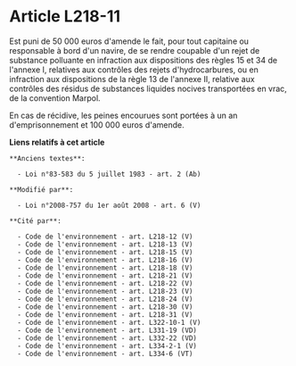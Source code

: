 # Article L218-11

Est puni de 50 000 euros d'amende le fait, pour tout capitaine ou responsable à bord d'un navire, de se rendre coupable d'un
rejet de substance polluante en infraction aux dispositions des règles 15 et 34 de l'annexe I, relatives aux contrôles des
rejets d'hydrocarbures, ou en infraction aux dispositions de la règle 13 de l'annexe II, relative aux contrôles des résidus
de substances liquides nocives transportées en vrac, de la convention Marpol. 

En cas de récidive, les peines encourues sont portées à un an d'emprisonnement et 100 000 euros d'amende.

**Liens relatifs à cet article**

	**Anciens textes**:

	  - Loi n°83-583 du 5 juillet 1983 - art. 2 (Ab)

	**Modifié par**:

	  - Loi n°2008-757 du 1er août 2008 - art. 6 (V)

	**Cité par**:

	  - Code de l'environnement - art. L218-12 (V)
	  - Code de l'environnement - art. L218-13 (V)
	  - Code de l'environnement - art. L218-15 (V)
	  - Code de l'environnement - art. L218-16 (V)
	  - Code de l'environnement - art. L218-18 (V)
	  - Code de l'environnement - art. L218-21 (V)
	  - Code de l'environnement - art. L218-22 (V)
	  - Code de l'environnement - art. L218-23 (V)
	  - Code de l'environnement - art. L218-24 (V)
	  - Code de l'environnement - art. L218-30 (V)
	  - Code de l'environnement - art. L218-31 (V)
	  - Code de l'environnement - art. L322-10-1 (V)
	  - Code de l'environnement - art. L331-19 (VD)
	  - Code de l'environnement - art. L332-22 (VD)
	  - Code de l'environnement - art. L334-2-1 (V)
	  - Code de l'environnement - art. L334-6 (VT)
